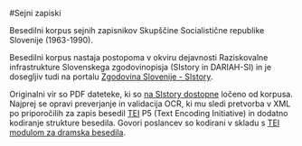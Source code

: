 #Sejni zapiski

Besedilni korpus sejnih zapisnikov Skupščine Socialistične republike Slovenije (1963-1990).

Besedilni korpus nastaja postopoma v okviru dejavnosti Raziskovalne infrastrukture Slovenskega zgodovinopisja (SIstory in DARIAH-SI) in je dosegljiv tudi na portalu [Zgodovina Slovenije - SIstory](http://sistory.si/publikacije/?menu=729).

Originalni vir so PDF dateteke, ki so [na SIstory dostopne](http://sistory.si/publikacije/?menu=729) ločeno od korpusa. Najprej se opravi preverjanje in validacija OCR, ki mu sledi pretvorba v XML po priporočilih za zapis besedil [TEI](http://www.tei-c.org/index.xml) P5 (Text Encoding Initiative) in dodatno kodiranje strukture besedila. Govori poslancev so kodirani v skladu s [TEI modulom za dramska besedila](http://www.tei-c.org/release/doc/tei-p5-doc/en/html/DR.html).